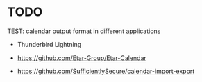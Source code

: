 
# TODO

TEST: calendar output format in different applications

+ Thunderbird Lightning

+ https://github.com/Etar-Group/Etar-Calendar

+ https://github.com/SufficientlySecure/calendar-import-export

